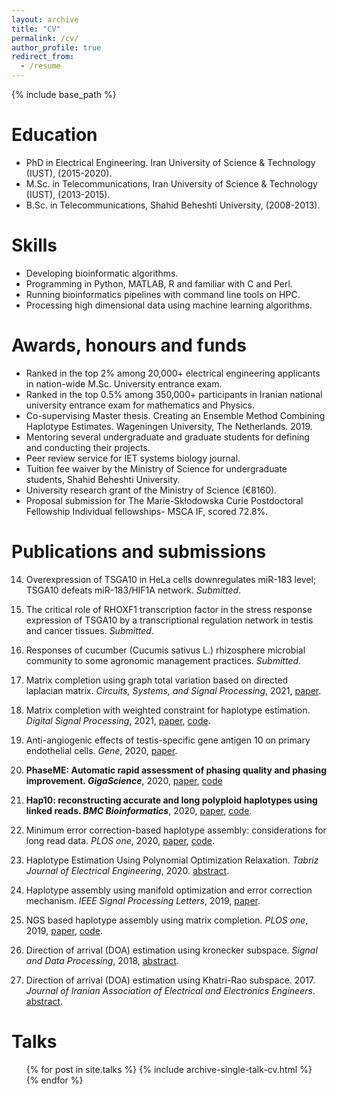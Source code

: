 ```yaml
---
layout: archive
title: "CV"
permalink: /cv/
author_profile: true
redirect_from:
  - /resume
---
```


{% include base_path %}

Education
======

* PhD in Electrical Engineering. Iran University of Science & Technology (IUST), (2015-2020).
* M.Sc. in Telecommunications, Iran University of Science & Technology (IUST), (2013-2015).
* B.Sc. in Telecommunications, Shahid Beheshti University, (2008-2013).

Skills
======

* Developing bioinformatic algorithms.
* Programming in Python, MATLAB, R and familiar with C and Perl.
* Running bioinformatics pipelines with command line tools on HPC.
* Processing high dimensional data using machine learning algorithms.

Awards, honours and funds
======

- Ranked in the top 2% among 20,000+ electrical engineering applicants in nation-wide M.Sc. University entrance exam.
- Ranked in the top 0.5% among 350,000+ participants in Iranian national university entrance exam for
mathematics and Physics.
- Co-supervising Master thesis. Creating an Ensemble Method Combining Haplotype Estimates. Wageningen University, The Netherlands. 2019.
- Mentoring several undergraduate and graduate students for defining and conducting their projects.
- Peer review service for IET systems biology journal.
- Tuition fee waiver by the Ministry of Science for undergraduate students, Shahid Beheshti University.
- University research grant of the Ministry of Science (€8160).
- Proposal submission for The Marie-Skłodowska Curie Postdoctoral Fellowship Individual fellowships- MSCA IF, scored 72.8%.


Publications and submissions
======


14. Overexpression of TSGA10 in HeLa cells downregulates miR-183 level; TSGA10 defeats miR-183/HIF1A network. *Submitted*.

13. The critical role of RHOXF1 transcription factor in the stress response expression of TSGA10 by a transcriptional regulation network in testis and cancer tissues. *Submitted*.

12. Responses of cucumber (Cucumis sativus L.) rhizosphere microbial community to some agronomic management practices. *Submitted*.

11. Matrix completion using graph total variation based on directed laplacian matrix. *Circuits, Systems, and Signal Processing*, 2021, [paper](https://link.springer.com/article/10.1007/s00034-020-01613-5).

10. Matrix completion with weighted constraint for haplotype estimation. *Digital Signal Processing*, 2021, [paper](https://www.sciencedirect.com/science/article/pii/S1051200420302256), [code](https://github.com/smajidian/WeightedMC).

9. Anti-angiogenic effects of testis-specific gene antigen 10 on primary endothelial cells. *Gene*, 2020, [paper](https://www.sciencedirect.com/science/article/pii/S0378111920305254).

8. **PhaseME: Automatic rapid assessment of phasing quality and phasing improvement. *GigaScience***, 2020, [paper](https://academic.oup.com/gigascience/article/9/7/giaa078/5875849), [code](https://github.com/smajidian/phaseme)

7. **Hap10: reconstructing accurate and long polyploid haplotypes using linked reads. *BMC Bioinformatics***, 2020, [paper](https://www.biorxiv.org/content/10.1101/2020.01.08.899013v1.abstract),  [code](https://github.com/smajidian/Hap10).

6. Minimum error correction-based haplotype assembly: considerations for long read data. *PLOS one*, 2020, [paper](https://arxiv.org/abs/1803.05019v2), [code](https://github.com/smajidian/MEC).

5. Haplotype Estimation Using Polynomial Optimization Relaxation. *Tabriz Journal of Electrical Engineering*, 2020. [abstract](https://tjee.tabrizu.ac.ir/article_10974_en.html).

4. Haplotype assembly using manifold optimization and error correction mechanism. *IEEE Signal Processing Letters*, 2019, [paper](https://ieeexplore.ieee.org/document/8686170).

3. NGS based haplotype assembly using matrix completion. *PLOS one*, 2019, [paper](https://journals.plos.org/plosone/article?id=10.1371/journal.pone.0214455), [code](https://github.com/smajidian/HapMC).

2. Direction of arrival (DOA) estimation using kronecker subspace. *Signal and Data Processing*, 2018, [abstract](http://dx.doi.org/10.29252/jsdp.15.1.29).

1. Direction of arrival (DOA) estimation using Khatri-Rao subspace. 2017. *Journal of Iranian Association of Electrical and Electronics Engineers*. [abstract](http://jiaeee.com/article-1-386-en.html).


Talks
======
  <ul>{% for post in site.talks %}
    {% include archive-single-talk-cv.html %}
  {% endfor %}</ul>
